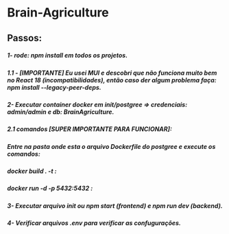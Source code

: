# Brain-Agriculture

## Passos:

##### 1- rode: npm install em todos os projetos.
##### 1.1 - [IMPORTANTE] Eu usei MUI e descobri que não funciona muito bem no React 18 (incompatibilidades), então caso der algum problema faça: npm install --legacy-peer-deps. 

##### 2- Executar container docker em init/postgree => credenciais: admin/admin e db: BrainAgriculture.
##### 2.1 comandos [SUPER IMPORTANTE PARA FUNCIONAR]: 
#####     Entre na pasta onde esta o arquivo Dockerfile do postgree e execute os comandos:
#####     docker build . -t <nomeImagem>:<versao>
#####     docker run -d -p 5432:5432 <nomeImagem>:<versao> 

##### 3- Executar arquivo init ou npm start (frontend) e npm run dev (backend).

##### 4- Verificar arquivos .env para verificar as confugurações.




